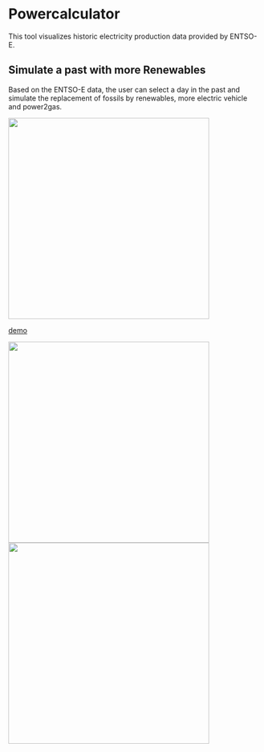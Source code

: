 # Powercalculator

This tool visualizes historic electricity production data provided by ENTSO-E.

## Simulate a past with more Renewables
Based on the ENTSO-E data, the user can select a day in the past and simulate the replacement of fossils by renewables, more electric vehicle and power2gas.

<img src="https://powercalculator.herokuapp.com/assets/power.gif" width="400px"/>

[demo](https://powercalculator.herokuapp.com/power#navigate=date:20190509;)

<img src="https://powercalculator.herokuapp.com/assets/energy.gif" width="400px"/>
<img src="https://powercalculator.herokuapp.com/assets/numbers.gif" width="400px"/>